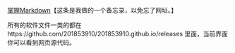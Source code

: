 [掌握Markdown](https://guides.github.com/features/mastering-markdown/)【这条是我做的一个备忘录，以免忘了网址。】

所有的软件文件一类的都在https://github.com/201853910/201853910.github.io/releases 里面，当前界面你可以看到网页源代码。
